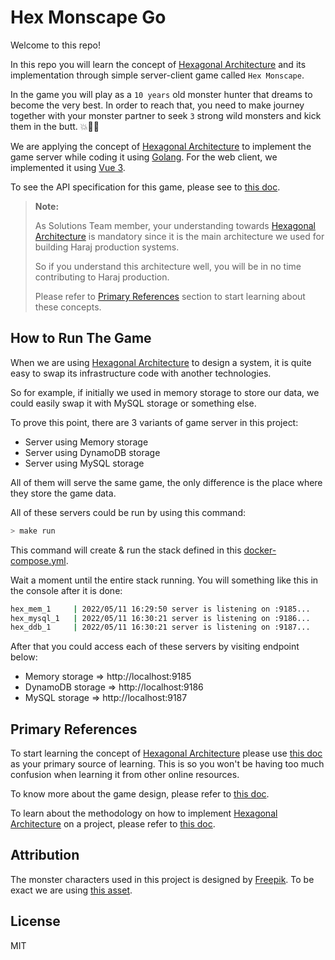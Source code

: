 # Hex Monscape Go

Welcome to this repo!

In this repo you will learn the concept of [Hexagonal Architecture](./docs/hex_arch.md) and its implementation through simple server-client game called `Hex Monscape`.

In the game you will play as a `10 years` old monster hunter that dreams to become the very best. In order to reach that, you need to make journey together with your monster partner to seek `3` strong wild monsters and kick them in the butt. 💥💪🏻

We are applying the concept of [Hexagonal Architecture](./docs/hex_arch.md) to implement the game server while coding it using [Golang](https://go.dev/). For the web client, we implemented it using [Vue 3](https://vuejs.org/).

To see the API specification for this game, please see to [this doc](./docs/http_api.md).

> **Note:**
>
> As Solutions Team member, your understanding towards [Hexagonal Architecture](./docs/hex_arch.md) is mandatory since it is the main architecture we used for building Haraj production systems.
>
> So if you understand this architecture well, you will be in no time contributing to Haraj production.
>
> Please refer to [Primary References](#primary-references) section to start learning about these concepts.

## How to Run The Game

When we are using [Hexagonal Architecture](./docs/hex_arch.md) to design a system, it is quite easy to swap its infrastructure code with another technologies.

So for example, if initially we used in memory storage to store our data, we could easily swap it with MySQL storage or something else.

To prove this point, there are 3 variants of game server in this project:

- Server using Memory storage
- Server using DynamoDB storage
- Server using MySQL storage

All of them will serve the same game, the only difference is the place where they store the game data.

All of these servers could be run by using this command:

```bash
> make run
```

This command will create & run the stack defined in this [docker-compose.yml](./docker-compose.yml). 

Wait a moment until the entire stack running. You will something like this in the console after it is done:

```bash
hex_mem_1     | 2022/05/11 16:29:50 server is listening on :9185...
hex_mysql_1   | 2022/05/11 16:30:21 server is listening on :9186...
hex_ddb_1     | 2022/05/11 16:30:21 server is listening on :9187...
```

After that you could access each of these servers by visiting endpoint below:

- Memory storage => http://localhost:9185
- DynamoDB storage => http://localhost:9186
- MySQL storage => http://localhost:9187

## Primary References

To start learning the concept of [Hexagonal Architecture](./docs/hex_arch.md) please use [this doc](./docs/hex_arch.md) as your primary source of learning. This is so you won't be having too much confusion when learning it from other online resources.

To know more about the game design, please refer to [this doc](./docs/game_design.md).

To learn about the methodology on how to implement [Hexagonal Architecture](./docs/hex_arch.md) on a project, please refer to [this doc](./docs/project_method.md).

## Attribution

The monster characters used in this project is designed by [Freepik](http://www.freepik.com). To be exact we are using [this asset](https://www.freepik.com/free-vector/set-funny-monsters-hand-drawn-style_1933029.htm).

## License

MIT